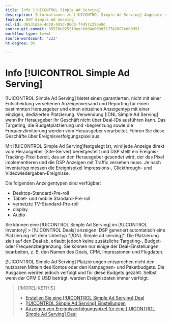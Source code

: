 ```yaml
---
title: Info [!UICONTROL Simple Ad Serving]
description: Informationen zu [!UICONTROL Simple Ad Serving] Angebote mit Pixel für Ereignisverfolgung.
feature: DSP Simple Ad Serving
exl-id: d65d1d8e-4d10-4d1d-86d3-f4457c29ae8d
source-git-commit: 05578e9252f0eec6dd4e003d317742007edb3351
workflow-type: tm+mt
source-wordcount: '223'
ht-degree: 0%

---
```


# Info [!UICONTROL Simple Ad Serving]

[!UICONTROL Simple Ad Serving] bietet einen garantierten, nicht mit einer Entscheidung versehenen Anzeigenversand und Reporting für einen bestimmten Herausgeber und einen einzelnen Anzeigentyp mit einer einzigen, dedizierten Platzierung. Verwendung [!DNL Simple Ad Serving] wenn Ihr Herausgeber Ihr Geschäft nicht über Deal-IDs ausführen kann. Das Targeting, die Budgetplatzierung und -begrenzung sowie die Frequenzlimitierung werden vom Herausgeber verarbeitet. Führen Sie diese Geschäfte über Ereignisverfolgungspixel aus.

Mit [!UICONTROL Simple Ad Serving]festgelegt ist, wird jede Anzeige direkt vom Herausgeber (Site-Server) bereitgestellt und DSP stellt ein Ereignis-Tracking-Pixel bereit, das an den Herausgeber gesendet wird, der das Pixel implementieren und die DSP Anzeigen mit Traffic versehen muss. Je nach Inventartyp messen die Ereignispixel Impressions-, Clickthrough- und Videowiedergaben-Ereignisse.

Die folgenden Anzeigentypen sind verfügbar:

* Desktop-Standard-Pre-roll
* Tablet- und mobile Standard-Pre-roll
* vernetzte TV-Standard-Pre-roll
* display
* Audio

Sie können eine [!UICONTROL Simple Ad Serving] im [!UICONTROL Inventory] > [!UICONTROL Deals] anzeigen. DSP generiert automatisch eine Platzierung mit dem Untertyp &quot;[!DNL Simple ad serving]&quot;. Die Platzierung zielt auf den Deal ab, erlaubt jedoch keine zusätzliche Targeting-, Budget- oder Frequenzbegrenzung. Sie können nur einige der Deal-Einstellungen bearbeiten, z. B. den Namen des Deals, CPM, Impressionen und Flugdaten.<!-- If you need multiple tracking tags for a [!UICONTROL Simple Ad Serving] deal, create a duplicate deal. -->

[!UICONTROL Simple Ad Serving] Platzierungen entsprechen nicht den nutzbaren Mitteln des Kontos oder den Kampagnen- und Paketbudgets. Die Ausgaben werden jedoch verfolgt und für diese Budgets gezählt. Selbst wenn der CPM 0 USD beträgt, werden Ereignisdaten immer verfolgt.

>[!MORELIKETHIS]
>
>* [Erstellen Sie eine [!UICONTROL Simple Ad Serving] Deal](simple-deal-create.md)
>* [[!UICONTROL Simple Ad Serving] Einstellungen](simple-deal-settings.md)
>* [Anzeigen von Ereignisverfolgungspixel für eine [!UICONTROL Simple Ad Serving] Deal](simple-deal-show-pixels.md)

